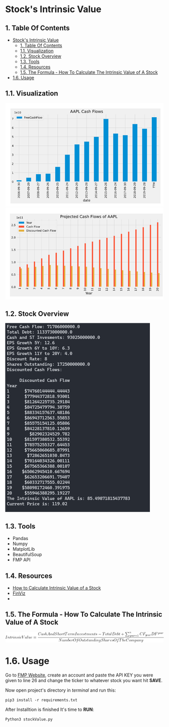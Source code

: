 # Stock's Intrinsic Value

## 1. Table Of Contents
- [Stock's Intrinsic Value](#stocks-intrinsic-value)
  - [1. Table Of Contents](#1-table-of-contents)
  - [1.1. Visualization](#11-visualization)
  - [1.2. Stock Overview](#12-stock-overview)
  - [1.3. Tools](#13-tools)
  - [1.4. Resources](#14-resources)
  - [1.5. The Formula - How To Calculate The Intrinsic Value of A Stock](#15-the-formula---how-to-calculate-the-intrinsic-value-of-a-stock)
- [1.6. Usage](#16-usage)

## 1.1. Visualization
![CashFlow](images/cashFlow.PNG)
![ProjectedCashFlow](images/DCF.PNG)


## 1.2. Stock Overview
![Overview](images/Ter.PNG)


## 1.3. Tools

* Pandas
* Numpy
* MatplotLib
* BeautifulSoup
* FMP API

## 1.4. Resources
* [How to Calculate Intrinsic Value of a Stock ](https://medium.com/datadriveninvestor/how-to-calculate-intrinsic-value-of-a-stock-aapl-case-study-935fb062004b// "ValueOfStock")
* [FinViz](https://finviz.com/)
* 


## 1.5. The Formula - How To Calculate The Intrinsic Value of A Stock
![Formula](images/CodeCogsEqn.gif)






# 1.6. Usage
Go to [FMP Website](https://financialmodelingprep.com/developer), create an account and paste the API KEY you were given to line 26 and change the ticker to whatever stock you want hit **SAVE**.


Now open project's directory in *terminal* and run this:
```
pip3 install -r requirements.txt 
```

After Installtion is finished It's time to **RUN**:
```
Python3 stockValue.py
```





